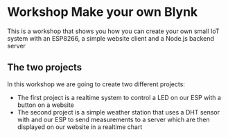 # Workshop Make your own Blynk
This is a workshop that shows you how you can create your own small IoT system with an ESP8266, a simple website client and a Node.js backend server

## The two projects
In this workshop we are going to create two different projects:
- The first project is a realtime system to control a LED on our ESP with a button on a website
- The second project is a simple weather station that uses a DHT sensor with and our ESP to send measurements to a server which are then displayed on our website in a realtime chart
